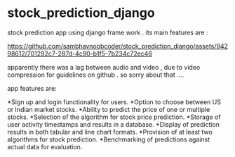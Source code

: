 # stock_prediction_django

stock prediction app using django frame work . its main features are :



https://github.com/sambhavnoobcoder/stock_prediction_django/assets/94298612/701292c7-287d-4c90-b1f5-7b234c72ec46


apparently there was a lag between audio and video , due to video compression for guidelines on github . so sorry about that ....

app features are:

*Sign up and login functionality for users.
*Option to choose between US or Indian market stocks.
*Ability to predict the price of one or multiple stocks.
*Selection of the algorithm for stock price prediction.
*Storage of user activity timestamps and results in a database.
*Display of prediction results in both tabular and line chart formats.
*Provision of at least two algorithms for stock prediction.
*Benchmarking of predictions against actual data for evaluation.

